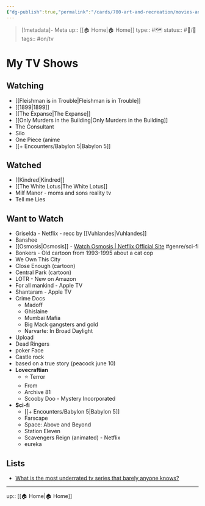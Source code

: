 ```yaml
---
{"dg-publish":true,"permalink":"/cards/700-art-and-recreation/movies-and-tv/my-tv-shows/"}
---
```


> [!metadata]- Meta
> up:: [[🏠 Home\|🏠 Home]]
> type:: #🗺 
> status:: #📝/🌿 
> tags::  #on/tv

# My TV Shows

## Watching
- [[Fleishman is in Trouble\|Fleishman is in Trouble]]
- [[1899\|1899]]
- [[The Expanse\|The Expanse]]
- [[Only Murders in the Building\|Only Murders in the Building]]
- The Consultant 
- Silo
- One Piece (anime
- [[+ Encounters/Babylon 5\|Babylon 5]]

## Watched
- [[Kindred\|Kindred]]
- [[The White Lotus\|The White Lotus]]
- Milf Manor - moms and sons reality tv
- Tell me Lies

## Want to Watch
- Griselda - Netflix - recc by [[Vuhlandes\|Vuhlandes]]
- Banshee
- [[Osmosis\|Osmosis]] - [Watch Osmosis | Netflix Official Site](https://www.netflix.com/watch/80189898?source=35) #genre/sci-fi
- Bonkers - Old cartoon from 1993-1995 about a cat cop
- We Own This City
- Close Enough (cartoon)
- Central Park (cartoon)
- LOTR - New on Amazon 
- For all mankind - Apple TV
- Shantaram - Apple TV 
- Crime Docs
	- Madoff
	- Ghislaine
	- Mumbai Mafia
	- Big Mack gangsters and gold
	- Narvarte: In Broad Daylight
- Upload
- Dead Ringers
- poker Face 
- Castle rock 
- based on a true story (peacock june 10)
- **Lovecraftian**
	- ⭐️ Terror
	- From
	- Archive 81
	- Scooby Doo - Mystery Incorporated
- **Sci-fi**
	- [[+ Encounters/Babylon 5\|Babylon 5]]
	- Farscape
	- Space: Above and Beyond
	- Station Eleven
	- Scavengers Reign (animated) - Netflix
	- eureka 

## Lists
- [What is the most underrated tv series that barely anyone knows?](https://x.com/TheCinesthetic/status/1724131513120493867?s=20)
---
up:: [[🏠 Home\|🏠 Home]]

